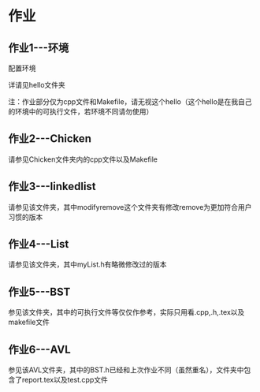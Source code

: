 # 作业

## 作业1---环境

配置环境

详请见hello文件夹

注：作业部分仅为cpp文件和Makefile，请无视这个hello（这个hello是在我自己的环境中的可执行文件，若环境不同请勿使用）

## 作业2---Chicken

请参见Chicken文件夹内的cpp文件以及Makefile

## 作业3---linkedlist

请参见该文件夹，其中modifyremove这个文件夹有修改remove为更加符合用户习惯的版本

## 作业4---List

请参见该文件夹，其中myList.h有略微修改过的版本

## 作业5---BST

参见该文件夹，其中的可执行文件等仅仅作参考，实际只用看.cpp,.h,.tex以及makefile文件

## 作业6---AVL

参见该AVL文件夹，其中的BST.h已经和上次作业不同（虽然重名），文件夹中包含了report.tex以及test.cpp文件
